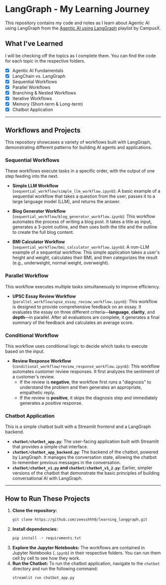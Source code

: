 # LangGraph - My Learning Journey

This repository contains my code and notes as I learn about Agentic AI using LangGraph from the [Agentic AI using LangGraph](https://youtube.com/playlist?list=PLKnIA16_RmvYsvB8qkUQuJmJNuiCUJFPL) playlist by CampusX.

## What I've Learned

I will be checking off the topics as I complete them. You can find the code for each topic in the respective folders.

- [x] Agentic AI Fundamentals
- [x] LangChain vs. LangGraph
- [x] Sequential Workflows
- [x] Parallel Workflows
- [x] Branching & Nested Workflows
- [x] Iterative Workflows
- [x] Memory (Short-term & Long-term)
- [x] Chatbot Application
---

## Workflows and Projects

This repository showcases a variety of workflows built with LangGraph, demonstrating different patterns for building AI agents and applications.

### Sequential Workflows

These workflows execute tasks in a specific order, with the output of one step feeding into the next.

* **Simple LLM Workflow** (`sequential_workflow/simple_llm_workflow.ipynb`): A basic example of a sequential workflow that takes a question from the user, passes it to a large language model (LLM), and returns the answer.

* **Blog Generator Workflow** (`sequential_workflow/blog_generator_workflow.ipynb`): This workflow automates the process of writing a blog post. It takes a title as input, generates a 3-point outline, and then uses both the title and the outline to create the full blog content.

* **BMI Calculator Workflow** (`sequential_workflow/bmi_calculator_workflow.ipynb`): A non-LLM example of a sequential workflow. This simple application takes a user's height and weight, calculates their BMI, and then categorizes the result (e.g., underweight, normal weight, overweight).

### Parallel Workflow

This workflow executes multiple tasks simultaneously to improve efficiency.

* **UPSC Essay Review Workflow** (`parallel_workflow/upse_essay_review_workflow.ipynb`): This workflow is designed to provide comprehensive feedback on an essay. It evaluates the essay on three different criteria—**language**, **clarity**, and **depth**—in parallel. After all evaluations are complete, it generates a final summary of the feedback and calculates an average score.

### Conditional Workflow

This workflow uses conditional logic to decide which tasks to execute based on the input.

* **Review Response Workflow** (`conditional_workflow/review_response_workflow.ipynb`): This workflow automates customer review responses. It first analyzes the sentiment of a customer's review.
    * If the review is **negative**, the workflow first runs a "diagnosis" to understand the problem and then generates an appropriate, empathetic reply.
    * If the review is **positive**, it skips the diagnosis step and immediately generates a positive response.

### Chatbot Application

This is a simple chatbot built with a Streamlit frontend and a LangGraph backend.

* **`chatbot/chatbot_app.py`**: The user-facing application built with Streamlit that provides a simple chat interface.
* **`chatbot/chatbot_app_backend.py`**: The backend of the chatbot, powered by LangGraph. It manages the conversation state, allowing the chatbot to remember previous messages in the conversation.
* **`chatbot/chatbot_v1.py` and `chatbot/chatbot_v1_2.py`**: Earlier, simpler versions of the chatbot that demonstrate the basic principles of building conversational AI with LangGraph.

---

## How to Run These Projects

1.  **Clone the repository:**
    ```bash
    git clone https://github.com/zeesshhh0/learning_langgraph.git
    ```
2.  **Install dependencies:**
    ```bash
    pip install -r requirements.txt
    ```
3.  **Explore the Jupyter Notebooks:** The workflows are contained in Jupyter Notebooks (`.ipynb`) in their respective folders. You can run them cell by cell to see how they work.
4.  **Run the Chatbot:** To run the chatbot application, navigate to the `chatbot` directory and run the following command:
    ```bash
    streamlit run chatbot_app.py
    ```